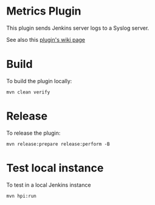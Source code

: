 # Metrics Plugin

This plugin sends Jenkins server logs to a Syslog server.

See also this [plugin's wiki page][wiki]

# Build

To build the plugin locally:

    mvn clean verify

# Release

To release the plugin:

    mvn release:prepare release:perform -B

# Test local instance

To test in a local Jenkins instance

    mvn hpi:run

  [wiki]: http://wiki.jenkins-ci.org/display/JENKINS/Metrics+Plugin